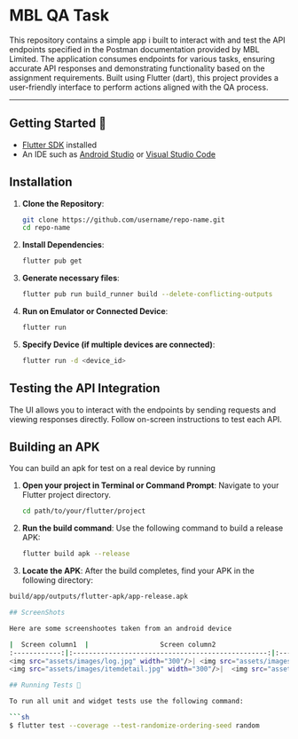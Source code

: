# MBL QA Task

This repository contains a simple app i built to interact with and test the API endpoints specified in the Postman documentation provided by MBL Limited. The application consumes endpoints for various tasks, ensuring accurate API responses and demonstrating functionality based on the assignment requirements. Built using Flutter (dart), this project provides a user-friendly interface to perform actions aligned with the QA process.

---

## Getting Started 🚀

- [Flutter SDK](https://flutter.dev/docs/get-started/install) installed
- An IDE such as [Android Studio](https://developer.android.com/studio) or [Visual Studio Code](https://code.visualstudio.com/)


## Installation

1. **Clone the Repository**:
   ```bash
   git clone https://github.com/username/repo-name.git
   cd repo-name
   
2. **Install Dependencies**:
   ```bash
   flutter pub get

3. **Generate necessary files**:
   ```bash
   flutter pub run build_runner build --delete-conflicting-outputs

4. **Run on Emulator or Connected Device**:
   ```bash
   flutter run
   
5. **Specify Device (if multiple devices are connected)**:
   ```bash
   flutter run -d <device_id>


## Testing the API Integration
The UI allows you to interact with the endpoints by sending requests and viewing responses directly. Follow on-screen instructions to test each API.


## Building an APK
You can build an apk for test on a real device by running 

1. **Open your project in Terminal or Command Prompt**:
   Navigate to your Flutter project directory.

   ```bash
   cd path/to/your/flutter/project

2. **Run the build command**:
   Use the following command to build a release APK:

   ```bash
   flutter build apk --release

3.  **Locate the APK**:
   After the build completes, find your APK in the following directory:

   ```bash
   build/app/outputs/flutter-apk/app-release.apk

## ScreenShots

Here are some screenshootes taken from an android device

|  Screen column1  |                  Screen column2                   |  Screen column3
:------------:|:-------------------------------------------------:|:-------------------------:
<img src="assets/images/log.jpg" width="300"/>| <img src="assets/images/signup.jpg" width="300"/> | <img src="assets/images/itemview.jpg" width="300"/>
<img src="assets/images/itemdetail.jpg" width="300"/>|  <img src="assets/images/succ.jpg" width="300"/>

## Running Tests 🧪

To run all unit and widget tests use the following command:

```sh
$ flutter test --coverage --test-randomize-ordering-seed random
```

